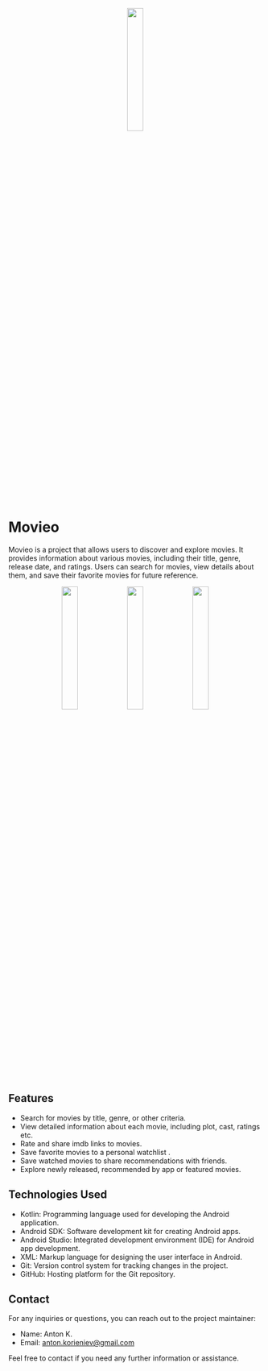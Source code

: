   <p align="center"> <img src="https://cdn.discordapp.com/attachments/327804857501351937/1115945924859019326/logosito.png" width="25%" height="25%"> </p>
  
  
  # Movieo

Movieo is a project that allows users to discover and explore movies. It provides information about various movies, including their title, genre, release date, and ratings. Users can search for movies, view details about them, and save their favorite movies for future reference.



<p align="center">  <img src="https://cdn.discordapp.com/attachments/327804857501351937/1115947263563407380/55.png" width="25%" height="25%"> <img src="https://cdn.discordapp.com/attachments/327804857501351937/1115947263173333012/44.png" width="25%" height="25%"> <img src="https://cdn.discordapp.com/attachments/327804857501351937/1115947890699948052/66.png" width="25%" height="25%"> </p>


## Features

- Search for movies by title, genre, or other criteria.
- View detailed information about each movie, including plot, cast, ratings etc.
- Rate and share imdb links to movies.
- Save favorite movies to a personal watchlist .
- Save watched movies to share recommendations with friends.
- Explore newly released, recommended by app or featured movies.


## Technologies Used

- Kotlin: Programming language used for developing the Android application.
- Android SDK: Software development kit for creating Android apps.
- Android Studio: Integrated development environment (IDE) for Android app development.
- XML: Markup language for designing the user interface in Android.
- Git: Version control system for tracking changes in the project.
- GitHub: Hosting platform for the Git repository.


## Contact

For any inquiries or questions, you can reach out to the project maintainer:

- Name: Anton K.
- Email: anton.korieniev@gmail.com


Feel free to contact if you need any further information or assistance.

